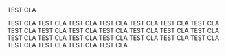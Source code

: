 
TEST CLA

TEST CLA
TEST CLA
TEST CLA
TEST CLA
TEST CLA
TEST CLA
TEST CLA
TEST CLA
TEST CLA
TEST CLA
TEST CLA
TEST CLA
TEST CLA
TEST CLA
TEST CLA
TEST CLA
TEST CLA
TEST CLA
TEST CLA
TEST CLA
TEST CLA
TEST CLA
TEST CLA
TEST CLA
TEST CLA
